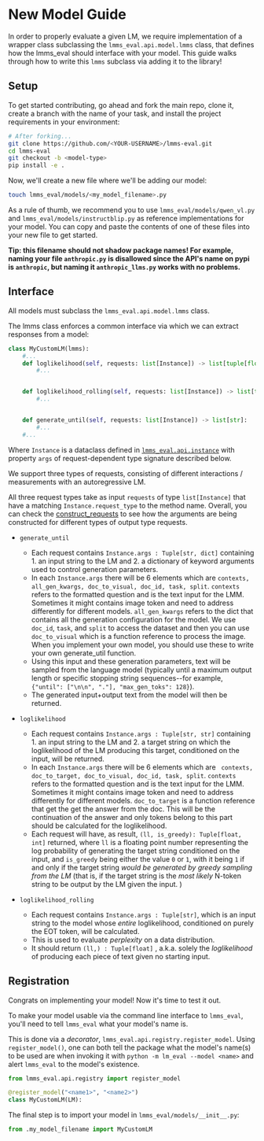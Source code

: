 # New Model Guide
In order to properly evaluate a given LM, we require implementation of a wrapper class subclassing the `lmms_eval.api.model.lmms` class, that defines how the lmms_eval should interface with your model. This guide walks through how to write this `lmms` subclass via adding it to the library!

## Setup

To get started contributing, go ahead and fork the main repo, clone it, create a branch with the name of your task, and install the project requirements in your environment:

```sh
# After forking...
git clone https://github.com/<YOUR-USERNAME>/lmms-eval.git
cd lmms-eval
git checkout -b <model-type>
pip install -e .
```

Now, we'll create a new file where we'll be adding our model:

```sh
touch lmms_eval/models/<my_model_filename>.py
```

As a rule of thumb, we recommend you to use `lmms_eval/models/qwen_vl.py` and `lmms_eval/models/instructblip.py` as reference implementations for your model. You can copy and paste the contents of one of these files into your new file to get started.

**Tip: this filename should not shadow package names! For example, naming your file `anthropic.py` is disallowed since the API's name on pypi is `anthropic`, but naming it `anthropic_llms.py` works with no problems.**

## Interface

All models must subclass the `lmms_eval.api.model.lmms` class.

The lmms class enforces a common interface via which we can extract responses from a model:

```python
class MyCustomLM(lmms):
    #...
    def loglikelihood(self, requests: list[Instance]) -> list[tuple[float, bool]]:
        #...


    def loglikelihood_rolling(self, requests: list[Instance]) -> list[tuple[float, bool]]:
        #...


    def generate_until(self, requests: list[Instance]) -> list[str]:
        #...
    #...
```
Where `Instance` is a dataclass defined in [`lmms_eval.api.instance`](https://github.com/EvolvingLMMs-Lab/lmms-eval/tree/main/lmms_eval/api/instance.py) with property `args` of request-dependent type signature described below.

We support three types of requests, consisting of different interactions / measurements with an autoregressive LM.

All three request types take as input `requests` of type `list[Instance]` that have a matching `Instance.request_type` to the method name. Overall, you can check the [construct_requests](https://github.com/EvolvingLMMs-Lab/lmms-eval/blob/main/lmms_eval/api/task.py#L918) to see how the arguments are being constructed for different types of output type requests.

- `generate_until`
  - Each request contains `Instance.args : Tuple[str, dict]` containing 1. an input string to the LM and 2. a dictionary of keyword arguments used to control generation parameters.
  - In each `Instance.args` there will be 6 elements which are `contexts, all_gen_kwargs, doc_to_visual, doc_id, task, split`. `contexts` refers to the formatted question and is the text input for the LMM. Sometimes it might contains image token and need to address differently for different models. `all_gen_kwargs` refers to the dict that contains all the generation configuration for the model. We use `doc_id`, `task`, and `split` to access the dataset and then you can use `doc_to_visual` which is a function reference to process the image. When you implement your own model, you should use these to write your own generate_util function.
  - Using this input and these generation parameters, text will be sampled from the language model (typically until a maximum output length or specific stopping string sequences--for example, `{"until": ["\n\n", "."], "max_gen_toks": 128}`).
  - The generated input+output text from the model will then be returned.

- `loglikelihood`
  - Each request contains `Instance.args : Tuple[str, str]` containing 1. an input string to the LM and 2. a target string on which the loglikelihood of the LM producing this target, conditioned on the input, will be returned.
  - In each `Instance.args` there will be 6 elements which are ` contexts, doc_to_target, doc_to_visual, doc_id, task, split`. `contexts` refers to the formatted question and is the text input for the LMM. Sometimes it might contains image token and need to address differently for different models. `doc_to_target` is a function reference that get the get the answer from the doc. This will be the continuation of the answer and only tokens belong to this part should be calculated for the loglikelihood.
  - Each request will have, as result, `(ll, is_greedy): Tuple[float, int]` returned, where `ll` is a floating point number representing the log probability of generating the target string conditioned on the input, and `is_greedy` being either the value `0` or `1`, with it being `1` if and only if the target string *would be generated by greedy sampling from the LM* (that is, if the  target string is the *most likely* N-token string to be output by the LM given the input. )

- `loglikelihood_rolling`
  - Each request contains `Instance.args : Tuple[str]`, which is an input string to the model whose *entire* loglikelihood, conditioned on purely the EOT token, will be calculated.
  - This is used to evaluate *perplexity* on a data distribution.
  - It should return `(ll,) : Tuple[float]` , a.k.a. solely the *loglikelihood* of producing each piece of text given no starting input.




## Registration

Congrats on implementing your model! Now it's time to test it out.

To make your model usable via the command line interface to `lmms_eval`, you'll need to tell `lmms_eval` what your model's name is.

This is done via a *decorator*, `lmms_eval.api.registry.register_model`. Using `register_model()`, one can both tell the package what the model's name(s) to be used are when invoking it with `python -m lm_eval --model <name>` and alert `lmms_eval` to the model's existence.

```python
from lmms_eval.api.registry import register_model

@register_model("<name1>", "<name2>")
class MyCustomLM(LM):
```

The final step is to import your model in `lmms_eval/models/__init__.py`:
```python
from .my_model_filename import MyCustomLM
```
